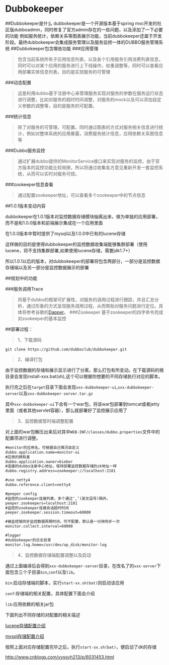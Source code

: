 # Dubbokeeper
##Dubbokeeper是什么
dubbokeeper是一个开源版本基于spring mvc开发的社区版dubboadmin，同时修复了官方admin存在的一些问题，以及添加了一下必要的功能
例如服务统计，依赖关系等图表展示功能，当前dubbokeeper还属于开发阶段。最终dubbokeeper会集成服务管理以及服务监控一体的DUBBO服务管理系统
##Dubbokeeper包含哪些功能
###应用管理
> 包含当前系统所有子应用信息列表，以及各个引用服务引用消费列表信息，同时可以对某个应用的服务进行上下线操作，权重调整等，同时可以查看应用部署实体信息列表。目的是实现服务的可管理

###动态配置
> 这是利用dubbo基于注册中心来管理服务实现对服务的参数在服务运行状态进行调整，比如对服务的超时时间调整，对服务的mock以及可以添加自定义参数的调整等，目的是服务的可配置。

###统计信息
> 除了对服务的可管理，可配置。同时通过图表的方式对服务相关信息进行统计，例如对整体系统的应用暴露，消费服务统计信息，应用依赖关系图信息等

###Dubbo服务监控
> 通过扩展dubbo提供的MonitorService接口来实现对服务的监控，由于官方版本的监控功能比较局限，所以将通过收集各方意见重新开发一套监控系统，从而可以实时对服务可控。

###zookeeper信息查看
> 通过配置zookeeper地址，可以查看多个zookeeper中的节点信息

##1.0.1版本变动内容

dubbokeeper在1.0.1版本对监控数据存储模块抽离出来，做为单独的应用部署，而不是和1.0.0版本和前端展示集成在一个应用里面

在1.0.0版本中暂时提供了mysql以及1.0.0中已有的lucene存储

这样做的目的是使得dubbokeeper的监控数据收集端能够集群部署（使用lucene，将不支持集群部署,如果使用lucene存储，需要jdk1.7+）

所以1.0.1以后的版本，对dubbokeeper的部署将包含两部分，一部分是监控数据存储端以及另一部分是监控数据展示的部署

##规划中的功能

###服务调用Trace
> 将基于dubbo的框架可扩展性，对服务的调用过程进行跟踪，并且汇总分析，通过形象的方式呈现服务调用过程，从而帮助对服务问题进行定位。具体将参考谷歌的[Dapper](https://github.com/sdcuike/DistributedTracingSystem/blob/master/dapper-2010-1.pdf
)。
###Zookeeper
> 基于zookeeper的四字命令完成对zookeeper的基本监控

##部署过程：
> 1、下载源码

`git clone https://github.com/dubboclub/dubbokeeper.git `

>2、编译打包

由于监控数据的存储和展示显示进行了分离，那么打包有所变动。在下载源码的根目录会发现install-xxx.bat(sh),这个可以根据你想要的不同存储执行对应的脚本。

执行完之后在`target`目录下面会发现`xxx-dubbokeeper-ui`,`xxx-dubbokeeper-server`以及`xxx-dubbokeeper-server.tar.gz`

其中`xxx-dubbokeeper-ui`下会有一个war包，将该war包部署到tomcat或者jetty里面（或者其他servlet容器），那么就部署好了监控展示应用了


>3、监控数据暂时端调整配置

对上面的war包解压出来后对其中`WEB-INF/classes/dubbo.properties`文件中的配置项进行调整。

```xml
#monitor的应用名，可根据自己情况自定义
dubbo.application.name=monitor-ui
#应用的拥有者
dubbo.application.owner=bieber
#连接的dubbo注册中心地址，保持部署监控数据存储的zk地址一样
dubbo.registry.address=zookeeper://localhost:2181

#use netty4
dubbo.reference.client=netty4

#peeper config
#监控的zookeeper连接列表，多个通过‘,’(英文逗号)隔开。
peeper.zookeepers=localhost:2181
#监控的zookeeper连接会话超时时间
peeper.zookeeper.session.timeout=60000

#被监控端同步监控数据周期时间，可不配置，默认是一分钟同步一次
monitor.collect.interval=60000

#logger
#dubbokeeper的日志目录
monitor.log.home=/usr/dev/op_disk/monitor-log
```

>4、监控数据存储端配置调整以及启动

通过上面编译后会得到`xxx-dubbokeeper-server`目录，在改名了的`xxx-server`下面包含三个子目录`bin`,`conf`以及`lib`。

`bin`:启动存储端的脚本，实行`start-xx.sh(bat)`则启动该应用<br>

`conf`:存储端的相关配置，具体配置下面会介绍<br>

`lib`:应用依赖的相关jar包<br>


下面列出不同存储的对配置的相关描述

[lucene存储配置介绍](doc/storage/lucene/doc.md)

[mysql存储配置介绍](doc/storage/mysql/doc.md)



按照上面对应存储配置完毕之后，执行`start-xx.sh(bat)`，便启动了dk的存储

http://www.cnblogs.com/yyssyh213/p/6031453.html



